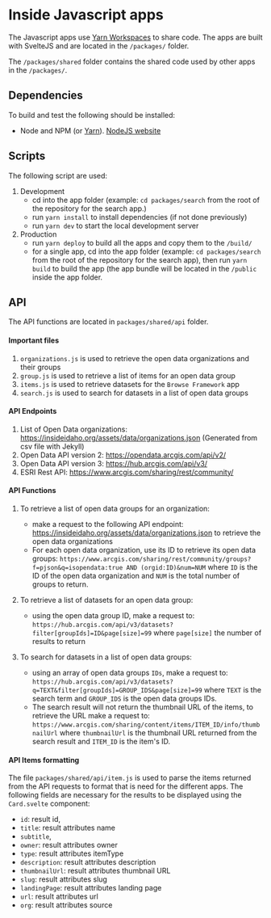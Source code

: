 # Inside Javascript apps

The Javascript apps use [Yarn Workspaces](https://classic.yarnpkg.com/en/docs/workspaces/) to share code. The apps are built with SvelteJS and are located in the `/packages/` folder.


The `/packages/shared` folder contains the shared code used by other apps in the `/packages/`.

## Dependencies

To build and test the following should be installed:

- Node and NPM (or [Yarn](https://classic.yarnpkg.com/en/)). [NodeJS website](https://nodejs.org/en/)

## Scripts

The following script are used:


1. Development
   - cd into the app folder (example: `cd packages/search` from the root of the repository for the search app.)
   - run `yarn install` to install dependencies (if not done previously)
   - run `yarn dev` to start the local development server
2. Production
   - run `yarn deploy` to build all the apps and copy them to the `/build/`
   - for a single app, cd into the app folder (example: `cd packages/search` from the root of the repository for the search app), then run `yarn build` to build the app (the app bundle will be located in the `/public` inside the app folder.

## API 
The API functions are located in `packages/shared/api` folder.
#### Important files
1) `organizations.js` is used to retrieve the open data organizations and their groups
2) `group.js` is used to retrieve a list of items for an open data group
3) `items.js` is used to retrieve datasets for the `Browse Framework` app
4) `search.js` is used to search for datasets in a list of open data groups
#### API Endpoints
1) List of Open Data organizations: https://insideidaho.org/assets/data/organizations.json (Generated from csv file with Jekyll)
2) Open Data API version 2: https://opendata.arcgis.com/api/v2/
3) Open Data API version 3: https://hub.arcgis.com/api/v3/ 
4) ESRI Rest API: https://www.arcgis.com/sharing/rest/community/
  
#### API Functions
1) To retrieve a list of open data groups for an organization:
   - make a request to the following API endpoint: https://insideidaho.org/assets/data/organizations.json to retrieve the open data organizations
   - For each open data organization, use its ID to retrieve its open data groups:
   `https://www.arcgis.com/sharing/rest/community/groups?f=pjson&q=isopendata:true AND (orgid:ID)&num=NUM`
   where `ID` is the ID of the open data organization and `NUM` is the total number of groups to return.

2) To retrieve a list of datasets for an open data group:
   - using the open data group ID, make a request to:
     `https://hub.arcgis.com/api/v3/datasets?filter[groupIds]=ID&page[size]=99` 
     where `page[size]` the number of results to return

3) To search for datasets in a list of open data groups:
   - using an array of open data groups `IDs`, make a request to:
   `https://hub.arcgis.com/api/v3/datasets?q=TEXT&filter[groupIds]=GROUP_IDS&page[size]=99`
   where `TEXT` is the search term and `GROUP_IDS` is the open data groups IDs.
   - The search result will not return the thumbnail URL of the items, to retrieve the URL make a request to:
   `https://www.arcgis.com/sharing/content/items/ITEM_ID/info/thumbnailUrl`
   where `thumbnailUrl` is the thumbnail URL returned from the search result and `ITEM_ID` is the item's ID.

#### API Items formatting
The file `packages/shared/api/item.js` is used to parse the items returned from the API requests to format that is need for the different apps. The following fields are necessary for the results to be displayed using the `Card.svelte` component:
- `id`: result id,
- `title`: result attributes name
- `subtitle`,
- `owner`: result attributes owner
- `type`: result attributes itemType
- `description`: result attributes description
- `thumbnailUrl`: result attributes thumbnail URL
- `slug`: result attributes slug
- `landingPage`: result attributes landing page
- `url`: result attributes url
- `org`: result attributes source
